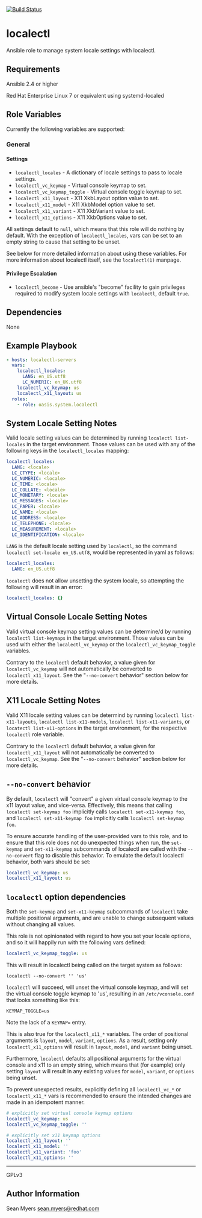 [![Build Status](https://travis-ci.org/oasis-roles/localectl.svg?branch=master)](https://travis-ci.org/oasis-roles/localectl)

localectl
=========

Ansible role to manage system locale settings with localectl.


Requirements
------------

Ansible 2.4 or higher

Red Hat Enterprise Linux 7 or equivalent using systemd-localed

Role Variables
--------------

Currently the following variables are supported:

### General

#### Settings

* `localectl_locales` - A dictionary of locale settings to pass to locale settings.
* `localectl_vc_keymap` - Virtual console keymap to set.
* `localectl_vc_keymap_toggle` - Virtual console toggle keymap to set.
* `localectl_x11_layout` - X11 XkbLayout option value to set.
* `localectl_x11_model` - X11 XkbModel option value to set.
* `localectl_x11_variant` - X11 XkbVariant value to set.
* `localectl_x11_options` - X11 XkbOptions value to set.

All settings default to `null`, which means that this role will do nothing by
default. With the exception of `localectl_locales`, vars can be set to an empty string
to cause that setting to be unset.

See below for more detailed information about using these variables.
For more information about localectl itself, see the `localectl(1)` manpage.

#### Privilege Escalation

* `localectl_become` - Use ansible's "become" facility to gain privileges
  required to modify system locale settings with `localectl`, default `true`.

Dependencies
------------

None

Example Playbook
----------------

```yaml
- hosts: localectl-servers
  vars:
    localectl_locales:
      LANG: en_US.utf8
      LC_NUMERIC: en_UK.utf8
    localectl_vc_keymap: us
    localectl_x11_layout: us
  roles:
    - role: oasis.system.localectl
```

System Locale Setting Notes
---------------------------

Valid locale setting values can be determined by running `localectl list-locales`
in the target environment. Those values can be used with any of the following
keys in the `localectl_locales` mapping:

```yaml
localectl_locales:
  LANG: <locale>
  LC_CTYPE: <locale>
  LC_NUMERIC: <locale>
  LC_TIME: <locale>
  LC_COLLATE: <locale>
  LC_MONETARY: <locale>
  LC_MESSAGES: <locale>
  LC_PAPER: <locale>
  LC_NAME: <locale>
  LC_ADDRESS: <locale>
  LC_TELEPHONE: <locale>
  LC_MEASUREMENT: <locale>
  LC_IDENTIFICATION: <locale>
```

`LANG` is the default locale setting used by `localectl`, so the command
`localectl set-locale en_US.utf8`, would be represented in yaml as follows:

```yaml
localectl_locales:
  LANG: en_US.utf8
```

`localectl` does not allow unsetting the system locale, so attempting
the following will result in an error:

```yaml
localectl_locales: {}
```

Virtual Console Locale Setting Notes
------------------------------------

Valid virtual console keymap setting values can be determine/d by running
`localectl list-keymaps` in the target environment. Those values can
be used with either the `localectl_vc_keymap` or the
`localectl_vc_keymap_toggle` variables.

Contrary to the `localectl` default behavior, a value given for
`localectl_vc_keymap` will not automatically be converted to
`localectl_x11_layout`. See the "`--no-convert` behavior" section below
for more details.

X11 Locale Setting Notes
------------------------

Valid X11 locale setting values can be determind by running
`localectl list-x11-layouts`, `localectl list-x11-models`,
`localectl list-x11-variants`, or `locatectl list-x11-options`
in the target environment, for the respective `localectl` role variable.

Contrary to the `localectl` default behavior, a value given for
`localectl_x11_layout` will not automatically be converted to
`localectl_vc_keymap`. See the "`--no-convert` behavior" section below
for more details.

`--no-convert` behavior
-----------------------

By default, `localectl` will "convert" a given virtual console keymap to
the x11 layout value, and vice-versa. Effectively, this means that calling
`localectl set-keymap foo` implicitly calls `localectl set-x11-keymap foo`,
and `localectl set-x11-keymap foo` implicitly calls `localectl set-keymap foo`.

To ensure accurate handling of the user-provided vars to this role, and to
ensure that this role does not do unexpected things when run, the
`set-keymap` and `set-x11-keymap` subcommands of localectl are called with
the `--no-convert` flag to disable this behavior. To emulate the default
localectl behavior, both vars should be set:

```yaml
localectl_vc_keymap: us
localectl_x11_layout: us
```

`localectl` option dependencies
-------------------------------

Both the `set-keymap` and `set-x11-keymap` subcommands of `localectl` take
multiple positional arguments, and are unable to change subsequent values
without changing all values.

This role is not opinionated with regard to how you set your locale options,
and so it will happily run with the following vars defined:

```yaml
localectl_vc_keymap_toggle: us
```

This will result in localectl being called on the target system as follows:
```
localectl --no-convert '' 'us'
```

`localectl` will succeed, will unset the virtual console keymap, and will set
the virtual console toggle keymap to 'us', resulting in an `/etc/vconsole.conf`
that looks something like this:

```
KEYMAP_TOGGLE=us
```

Note the lack of a `KEYMAP=` entry.

This is also true for the `localectl_x11_*` variables. The order of positional
arguments is `layout`, `model`, `variant`, `options`. As a result, setting
only `localectl_x11_options` will result in `layout`, `model`, and `variant`
being unset.

Furthermore, `localectl` defaults all positional arguments for the virtual
console and x11 to an empty string, which means that (for example) only
setting `layout` will result in any existing values for `model`, `variant`, or
`options` being unset.

To prevent unexpected results, explicitly defining all `localectl_vc_*` or
`localectl_x11_*` vars is recommended to ensure the intended changes are made
in an idempotent manner.

```yaml
# explicitly set virtual console keymap options
localectl_vc_keymap: us
localectl_vc_keymap_toggle: ''

# explicitly set x11 keymap options
localectl_x11_layout: ''
localectl_x11_model: ''
localectl_x11_variant: 'foo'
localectl_x11_options: ''
```

-------

GPLv3

Author Information
------------------

Sean Myers <sean.myers@redhat.com>
